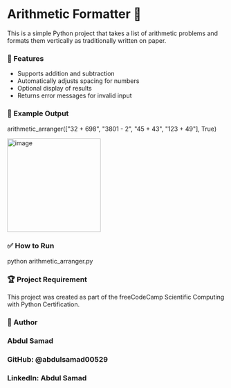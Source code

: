 # Arithmetic Formatter 🧮

This is a simple Python project that takes a list of arithmetic problems and formats them vertically as traditionally written on paper.

### 📌 Features
- Supports addition and subtraction
- Automatically adjusts spacing for numbers
- Optional display of results
- Returns error messages for invalid input

### 📁 Example Output

arithmetic_arranger(["32 + 698", "3801 - 2", "45 + 43", "123 + 49"], True)

<img width="216" alt="image" src="https://github.com/user-attachments/assets/a8a73cc7-f45c-4c40-9dad-af81dd00af5f" />

  
### ✅ How to Run
python arithmetic_arranger.py

### 🏆 Project Requirement
This project was created as part of the freeCodeCamp Scientific Computing with Python Certification.

### 🔗 Author
### Abdul Samad
### GitHub: @abdulsamad00529
### LinkedIn: Abdul Samad
